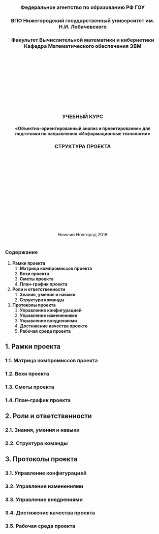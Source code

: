 <center>
    <h3 align="center"> Федеральное агентство по образованию РФ ГОУ </h3>
    <h3 align="center">ВПО Нижегородский государственный университет им. Н.И.    Лобачевского</h3>
    <h3 align="center">Факультет Вычислительной математики и кибернетики Кафедра Математического обеспечения ЭВМ </h3>
<br>
<br>
<br>
<br>
<br>
<br>
<br>
<br>
<br>
<br>
    <h3 align="center"> УЧЕБНЫЙ КУРС </h3>
    <h4 align="center">«Объектно-ориентированный анализ и проектирование» для подготовки по направлению «Информационные технологии»</h4>
    <h3 align="center"> СТРУКТУРА ПРОЕКТА </h3>
<br>
<br>
<br>
<br>
<br>
<br>
<br>
<br>
<br>
<br>
<br>
<br>
<br>
<br>
    <p align="center">Нижний Новгород 2018</p>
</center>

#
### Содержание
1. __Рамки проекта__
    1. __Матрица компромиссов проекта__
    2. __Вехи проекта__
    3. __Сметы проекта__
    4. __План-график проекта__
2. __Роли и ответственности__
    1. __Знания, умения и навыки__
    2. __Структура команды__
3. __Протоколы проекта__
    1. __Управление конфигурацией__
    2. __Управление изменениями__
    3. __Управление внедрениями__
    4. __Достижение качества проекта__
    5. __Рабочая среда проекта__

<!--
Документ “Структура проекта” включает в себя информацию об организации проектной группы, персонификации ролей и ответственности. Также документ разъясняет схемы взаимодействия проектной группы с заказчиком и заказчика – с проектной группой.
-->
## 1. Рамки проекта
<!--
Рамки (scope) определяют пространство параметров, в котором будет создаваться решение, детализируя функциональность, определяя, что останется за рамками решения и указывая критерии, по которым заинтересованные лица будут судить о готовности решения. Рамки создаются на основе единого видения, являются результатом компромисса между сформулированными целями и условиями реальности и отражают приоритезацию заказчиком имеющихся требований к создаваемому решению. Частью процесса определения рамок проекта является вынесение менее важной функциональности из текущего проекта в планы на будущее.
Рамки проекта (project scope) определяют объем работ, который должен быть выполнен проектной группой для поставки заказчику каждого из элементов, определенного рамками решения.
Управление рамками проекта критично для его успеха. Необходимо определить и фиксировать рамки решения и проекта, используя треугольник компромиссов и матрицу компромиссов проекта.
-->
### 1.1. Матрица компромиссов проекта
<!--
Хорошо известна взаимозависимость между ресурсами проекта (людскими и финансовыми), его календарным графиком (временем) и реализуемыми возможностями (рамками). Эти три переменные образуют треугольник компромисов (tradeoff triangle), показанный на рис. 1.
После достижения равновесия в этом треугольнике изменение на любой из его сторон для поддержания баланса требует модификаций на другой (двух других) сторонах и/или на изначально измененной стороне.

Рисунок 1.	Треугольник компромиссов*
Нахождение верного баланса между ресурсами, временем разработки и возможностями – ключевой момент в построении решения, должным образом отвечающего нуждам заказчика.

Рисунок 2.	Матрица компромиссов*
Другое весьма полезное средство для управления проектными компромиссами – матрица компромиссов проекта (project tradeoff matrix), показанная на
рис. 2. Она отражает достигнутое на ранних этапах проекта соглашение между проектной группой и заказчиком о выборе приоритетов в возможных в будущем компромиссных решениях. В определенных случаях из этой приоритезации могут делаться исключения, но в целом следование ей облегчает достижение соглашений по спорным вопросам.
Рис. 2 показывает матрицу компромиссов проекта, используемую обычно проектными группами Майкрософт. Она помогает обозначить проектное ограничение, воздействие на которое практически невозможно (колонка “Фиксируется”), фактор, являющийся в проекте приоритетным (колонка “Согласовывается”), и третий параметр, значение которого должно быть принято в соответствии с установленными значениями первых двух величин (колонка “Принимается”).
Принципиально важно наличие у проектной группы и заказчика единого, однозначного взгляда на матрицу компромиссов проекта.
Укажите здесь оценки (в выбранных вами единицах) параметров треугольника компромиссов: ресурсы, которыми располагает ваш проект; имеющееся для реализации проекта время; возможности решения, которые, согласно описанию в документе “Концепция проекта”, будут вами реализованы. Расставьте приоритеты и постройте на их основе матрицу компромиссов.
-->
### 1.2. Вехи проекта
<!--
Вехи проекта – это существенные события в жизни проекта. На фазе выработки концепции обычно “выставляются” внешние вехи, которые показывают достижение видимых целей проекта. На самом верхнем уровне в качестве внешних вех могут рассматриваться окончания фаз выполнения проекта. В зависимости от природы проекта вехи могут быть основаны на финансовых затратах, на прогрессе в проекте, на временных интервалах и т.д.
Раннее определение вех позволяет установить точки на временном графике проекта, по которым заинтересованные стороны и проектная группа будут судить о ходе его выполнения.
Выберите и аргументируйте подход к определению вех в вашем проекте. Определите и опишите здесь вехи, на которые вы будете ориентироваться в ходе выполнения проекта.
-->
### 1.3. Сметы проекта
<!--
Выполнение проекта предполагает использование ресурсов и подразумевает наличие затрат. Ресурсы включают в себя людей, оборудование, различные расходные материалы и т.д. Затраты рассчитываются на основе тарифов (расценок) на каждый вид требуемого ресурса. В данном разделе должна быть представлена информация о:
 - списке видов ресурсов,
 - требуемом количестве каждого ресурса,
 - тарифе на каждый вид ресурса,
 - общей стоимости каждого ресурса,
 - общей стоимости всех ресурсов, необходимых проектной группе.
На основе информации данного раздела должен рассчитываться бюджет проекта. Также этот этап – хорошая возможность идентифицировать специфические ресурсы, которые могут потребоваться для выполнения проекта.
Укажите, какие виды ресурсов необходимы вашей проектной группе для выполнения проекта, определите в выбранных единицах количество каждого ресурса, оцените общие ожидаемые затраты по ресурсам.
-->
### 1.4. План-график проекта
<!--
На этом этапе строится первый вариант графика выполнения проекта на основе выделенных вех и уже сформулированных задач, для каждой из которых задаются даты начала и окончания.
Процесс построения графика проекта итеративен. На фазе выработки концепции график строится на основных вехах проекта. На фазе планирования график становится более детальным в процессе выделения отдельных задач проекта.
На основе выделенных выше вех, а также сформулированных целей и задач определите ожидаемую временную протяженность проекта и постройте предварительный график выполнения проекта.
-->
## 2. Роли и ответственности
<!--
В данном разделе описывается организация проектной группы. Четкие требования к квалификации, ролям и ответственностям членов проектной группы позволяют менеджеру проекта правильно подобрать команду и дают каждому понимание его личного вклада в общий успех проекта.
-->
### 2.1. Знания, умения и навыки
<!--
Участники проектной группы должны удовлетворять определенным требованиям для успешного выполнения проекта. Эти требования выражаются в терминах знаний, умений и навыков и должны включать технические, управленческие и иные возможности.
На основе имеющейся к данному моменту информации о разрабатываемом решении и способе его реализации сформулируйте требования к знаниям, умениям и навыкам, которые необходимы участникам проектной группы. В процессе формулирования учитывайте, что требования должны касаться всех ролевых кластеров команды.
-->
### 2.2. Структура команды
<!--
Структура команды определяет организационные единицы (менеджер проекта, спонсоры, лидеры команд, и т.д.), задает отношения между ними и зоны их ответственности.
Распределите роли, в вашей команде и опишите здесь это распределение.
-->
## 3. Протоколы проекта
<!--
Протоколы проекта – это набор описаний процессов в проекте, которые должны быть утверждены, чтобы все участники команды действовали в одинаковом ключе. Стандартизация повышает производительность и облегчает общение как внутри проектной группы так и с заинтересованными сторонами.
-->
### 3.1. Управление конфигурацией
<!--
Многие составляющие решения в процессе работы над проектом претерпевают неоднократные изменения, следовательно, проект нуждается в некоторой стратегии управления конфигурацией, определяющей выбранные методы отслеживания изменений, ведения отчетности и др. Управление конфигурацией должно охватывать проектную документацию, среды разработки и тестирования и любые изменения в проектной среде в целом.
Данный раздел включает:
 - описание методов и средств управления конфигурацией;
 - описание шагов по запросу и принятию изменений в конфигурации;
 - роли и ответственности в управлении конфигурацией;
 - выбор и/или описание требований к системе контроля версий.
Опишите стратегию управления конфигурацией в проекте в соответствии с представленными выше пунктами.
-->
### 3.2. Управление изменениями
<!--
Одна из существенных идей, лежащих в основе объектно-ориентированного подхода – ориентированность на изменения. В то же время порядок внесения предложений, утверждения и реализации изменений и отслеживания результатов должен быть определен и зафиксирован. Кроме того, все изменения в проекте должны проводиться в соответствии с принятыми и утвержденными рамками решения и рамками проекта. В данном разделе должны быть описаны:
 - процесс управления изменениями;
 - форма запроса на изменение;
 - роли и ответственности в процессе управления изменениями;
 - действия в случае, если предложенные изменения могут отразиться на контракте с заказчиком (в том числе, если эти действия были инициированы самим заказчиком, см. треугольник компромиссов).
Опишите стратегию управления изменениями в проекте в соответствии с представленными выше пунктами.
-->
### 3.3. Управление внедрениями
<!--
Работа над решением не заканчивается с окончанием этапа разработки. Важным аспектом, требующим внимания, является и процесс внедрения как пилотных так и финальных версий решения. В данном разделе должны быть описаны способы и средства по подготовке релизов и управлению их внедрением, как в тестовые, так и в производственные окружения.
Сформулируйте и опишите здесь мероприятия, необходимые для будущего внедрения решения, которое будет разработано в ходе проекта.
-->
### 3.4. Достижение качества проекта
<!--
Данный раздел описывает, каким образом в ходе выполнения проекта будут удовлетворяться ожидания заказчика и будущих пользователей к качеству создаваемого решения, как с точки зрения разработчиков, так и со стороны управления. Достижение требуемого качества решения должно быть описано через:
 - ожидания к качеству решения;
 - процесс проверки качества;
 - процесс управления достижением качества;
 - роли и ответственности в процессе достижения качества.
Сформулируйте и опишите стратегию по достижению требуемого качества проекта.
-->
### 3.5. Рабочая среда проекта
<!--
В данном разделе должен быть описан подход к созданию рабочей среды проекта, определяющий как организационные требования (размещение членов команды, комнаты для митингов и т.д.), так и требования к оборудованию (компьютеры, столы, телефоны и т.д.). Здесь же должны определяться требования к инструментам и системам, таким как системы контроля версий, среды разработки, инструменты тестирования и др.
Сформулируйте и опишите требования к рабочей среде проекта.
-->